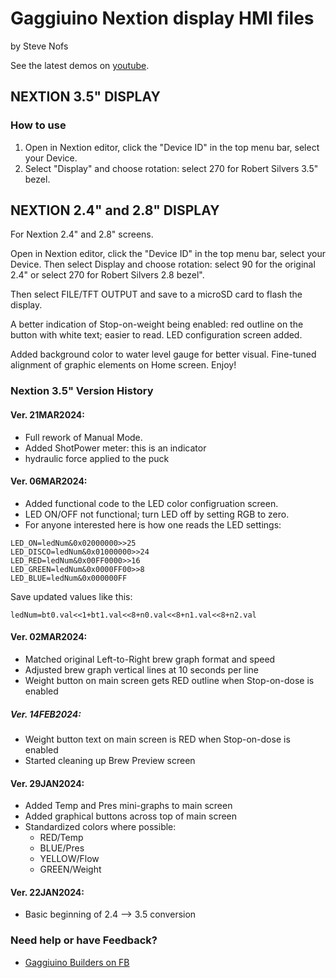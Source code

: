 # Gaggiuino Nextion display HMI files

by Steve Nofs

See the latest demos on [youtube](https://www.youtube.com/@stevenofs8795).

## NEXTION 3.5" DISPLAY 

### How to use
1.  Open in Nextion editor, click the "Device ID" in the top menu bar, select your Device. 
2. Select "Display" and choose rotation: select 270 for Robert Silvers 3.5" bezel.


## NEXTION 2.4" and 2.8" DISPLAY 
For Nextion 2.4" and 2.8" screens.

Open in Nextion editor, click the "Device ID" in the top menu bar, select your Device. Then select Display and choose rotation: select 90 for the original 2.4" or select 270 for Robert Silvers 2.8 bezel".

Then select FILE/TFT OUTPUT and save to a microSD card to flash the display.

A better indication of Stop-on-weight being enabled: red outline on the button with white text; easier to read. 
LED configuration screen added.

Added background color to water level gauge for better visual.
Fine-tuned alignment of graphic elements on Home screen.
Enjoy!



### Nextion 3.5" Version History

#### Ver. 21MAR2024:

- Full rework of  Manual Mode.
- Added ShotPower meter: this is an indicator
- hydraulic force applied to the puck


#### Ver. 06MAR2024:

- Added functional code to the LED color configruation screen.
- LED ON/OFF not functional; turn LED off by setting RGB to zero.
- For anyone interested here is how one reads the LED settings:
```
LED_ON=ledNum&0x02000000>>25
LED_DISCO=ledNum&0x01000000>>24
LED_RED=ledNum&0x00FF0000>>16
LED_GREEN=ledNum&0x0000FF00>>8
LED_BLUE=ledNum&0x000000FF
```

Save updated values like this:

`ledNum=bt0.val<<1+bt1.val<<8+n0.val<<8+n1.val<<8+n2.val`


#### Ver. 02MAR2024:
- Matched original Left-to-Right brew graph format and speed
- Adjusted brew graph vertical lines at 10 seconds per line
- Weight button on main screen gets RED outline when Stop-on-dose is enabled


##### Ver. 14FEB2024:
- Weight button text on main screen is RED when Stop-on-dose is enabled
- Started cleaning up Brew Preview screen


#### Ver. 29JAN2024:
- Added Temp and Pres mini-graphs to main screen
- Added graphical buttons across top of main screen
- Standardized colors where possible: 
    - RED/Temp
    - BLUE/Pres
    - YELLOW/Flow
    - GREEN/Weight


#### Ver. 22JAN2024:
- Basic beginning of 2.4 --> 3.5 conversion



### Need help or have Feedback?
- [Gaggiuino Builders on FB](https://www.facebook.com/groups/5362374853865845)